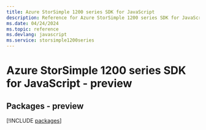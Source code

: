 ```yaml
---
title: Azure StorSimple 1200 series SDK for JavaScript
description: Reference for Azure StorSimple 1200 series SDK for JavaScript
ms.date: 04/24/2024
ms.topic: reference
ms.devlang: javascript
ms.service: storsimple1200series
---
```

# Azure StorSimple 1200 series SDK for JavaScript - preview
## Packages - preview
[!INCLUDE [packages](storsimple-1200-series-index.md)]